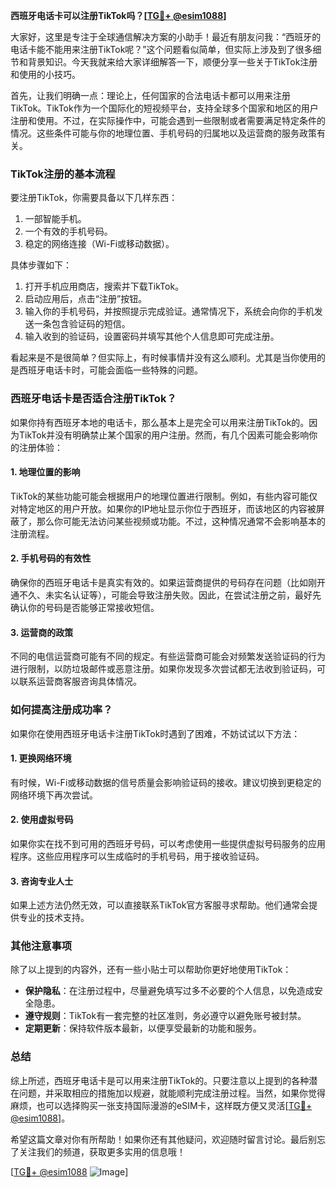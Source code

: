 **西班牙电话卡可以注册TikTok吗？[[TG💪+ @esim1088](https://t.me/s/esim1088)]**

大家好，这里是专注于全球通信解决方案的小助手！最近有朋友问我：“西班牙的电话卡能不能用来注册TikTok呢？”这个问题看似简单，但实际上涉及到了很多细节和背景知识。今天我就来给大家详细解答一下，顺便分享一些关于TikTok注册和使用的小技巧。

首先，让我们明确一点：理论上，任何国家的合法电话卡都可以用来注册TikTok。TikTok作为一个国际化的短视频平台，支持全球多个国家和地区的用户注册和使用。不过，在实际操作中，可能会遇到一些限制或者需要满足特定条件的情况。这些条件可能与你的地理位置、手机号码的归属地以及运营商的服务政策有关。

### TikTok注册的基本流程

要注册TikTok，你需要具备以下几样东西：
1. 一部智能手机。
2. 一个有效的手机号码。
3. 稳定的网络连接（Wi-Fi或移动数据）。

具体步骤如下：
1. 打开手机应用商店，搜索并下载TikTok。
2. 启动应用后，点击“注册”按钮。
3. 输入你的手机号码，并按照提示完成验证。通常情况下，系统会向你的手机发送一条包含验证码的短信。
4. 输入收到的验证码，设置密码并填写其他个人信息即可完成注册。

看起来是不是很简单？但实际上，有时候事情并没有这么顺利。尤其是当你使用的是西班牙电话卡时，可能会面临一些特殊的问题。

### 西班牙电话卡是否适合注册TikTok？

如果你持有西班牙本地的电话卡，那么基本上是完全可以用来注册TikTok的。因为TikTok并没有明确禁止某个国家的用户注册。然而，有几个因素可能会影响你的注册体验：

#### 1. 地理位置的影响
TikTok的某些功能可能会根据用户的地理位置进行限制。例如，有些内容可能仅对特定地区的用户开放。如果你的IP地址显示你位于西班牙，而该地区的内容被屏蔽了，那么你可能无法访问某些视频或功能。不过，这种情况通常不会影响基本的注册流程。

#### 2. 手机号码的有效性
确保你的西班牙电话卡是真实有效的。如果运营商提供的号码存在问题（比如刚开通不久、未实名认证等），可能会导致注册失败。因此，在尝试注册之前，最好先确认你的号码是否能够正常接收短信。

#### 3. 运营商的政策
不同的电信运营商可能有不同的规定。有些运营商可能会对频繁发送验证码的行为进行限制，以防垃圾邮件或恶意注册。如果你发现多次尝试都无法收到验证码，可以联系运营商客服咨询具体情况。

### 如何提高注册成功率？

如果你在使用西班牙电话卡注册TikTok时遇到了困难，不妨试试以下方法：

#### 1. 更换网络环境
有时候，Wi-Fi或移动数据的信号质量会影响验证码的接收。建议切换到更稳定的网络环境下再次尝试。

#### 2. 使用虚拟号码
如果你实在找不到可用的西班牙号码，可以考虑使用一些提供虚拟号码服务的应用程序。这些应用程序可以生成临时的手机号码，用于接收验证码。

#### 3. 咨询专业人士
如果上述方法仍然无效，可以直接联系TikTok官方客服寻求帮助。他们通常会提供专业的技术支持。

### 其他注意事项

除了以上提到的内容外，还有一些小贴士可以帮助你更好地使用TikTok：

- **保护隐私**：在注册过程中，尽量避免填写过多不必要的个人信息，以免造成安全隐患。
- **遵守规则**：TikTok有一套完整的社区准则，务必遵守以避免账号被封禁。
- **定期更新**：保持软件版本最新，以便享受最新的功能和服务。

### 总结

综上所述，西班牙电话卡是可以用来注册TikTok的。只要注意以上提到的各种潜在问题，并采取相应的措施加以规避，就能顺利完成注册过程。当然，如果你觉得麻烦，也可以选择购买一张支持国际漫游的eSIM卡，这样既方便又灵活[[TG💪+ @esim1088](https://t.me/s/esim1088)]。

希望这篇文章对你有所帮助！如果你还有其他疑问，欢迎随时留言讨论。最后别忘了关注我们的频道，获取更多实用的信息哦！

[[TG💪+ @esim1088](https://t.me/s/esim1088) ![Image](https://i.postimg.cc/4NQfJmqS/Snipaste-2025-05-13-00-14-12.png)]